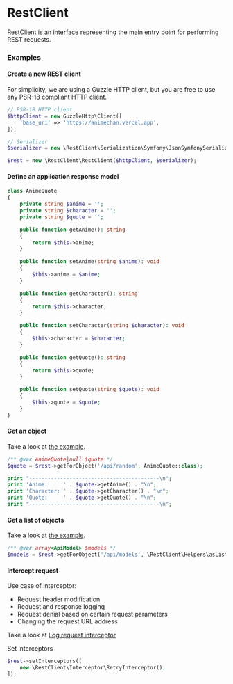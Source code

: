 # RestClient

RestClient is [an interface](src/RestClientInterface.php) representing the main entry point for performing REST requests.

### Examples

#### Create a new REST client

For simplicity, we are using a Guzzle HTTP client, but you are free to use any PSR-18 compliant HTTP client.

```php
// PSR-18 HTTP client
$httpClient = new GuzzleHttp\Client([
    'base_uri' => 'https://animechan.vercel.app',
]);

// Serializer
$serializer = new \RestClient\Serialization\Symfony\JsonSymfonySerializer();

$rest = new \RestClient\RestClient($httpClient, $serializer);
```


#### Define an application response model
```php
class AnimeQuote
{
    private string $anime = '';
    private string $character = '';
    private string $quote = '';

    public function getAnime(): string
    {
        return $this->anime;
    }

    public function setAnime(string $anime): void
    {
        $this->anime = $anime;
    }

    public function getCharacter(): string
    {
        return $this->character;
    }

    public function setCharacter(string $character): void
    {
        $this->character = $character;
    }

    public function getQuote(): string
    {
        return $this->quote;
    }

    public function setQuote(string $quote): void
    {
        $this->quote = $quote;
    }
}
```


#### Get an object

Take a look at [the example](example/anime_quote.php).

```php
/** @var AnimeQuote|null $quote */
$quote = $rest->getForObject('/api/random', AnimeQuote::class);

print "------------------------------------------\n";
print 'Anime:     ' . $quote->getAnime() . "\n";
print 'Character: ' . $quote->getCharacter() . "\n";
print 'Quote:     ' . $quote->getQuote() . "\n";
print "------------------------------------------\n";
```


#### Get a list of objects

Take a look at [the example](example/JsonPlaceholder/print_blog_posts.php).

```php
/** @var array<ApiModel> $models */
$models = $rest->getForObject('/api/models', \RestClient\Helpers\asList(ApiModel::class));
```


#### Intercept request

Use case of interceptor:
- Request header modification
- Request and response logging
- Request denial based on certain request parameters
- Changing the request URL address

Take a look at [Log request interceptor](src/Interceptor/LogRequestInterceptor.php)


Set interceptors
```php
$rest->setInterceptors([
    new \RestClient\Interceptor\RetryInterceptor(),
]);
```
